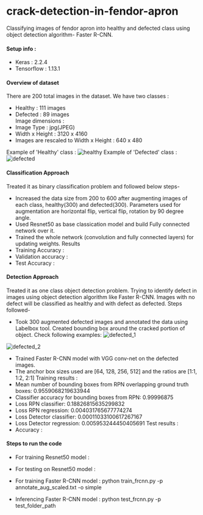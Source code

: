 # crack-detection-in-fendor-apron

Classifying images of fendor apron into healthy and defected class using object detection algorithm- Faster R-CNN.

#### Setup info :
* Keras : 2.2.4
* Tensorflow : 1.13.1

#### Overview of dataset
There are 200 total images in the dataset. We have two classes :
* Healthy : 111 images
* Defected : 89 images <br />
Image dimensions :
* Image Type : jpg(JPEG)
* Width x Height : 3120 x 4160
* Images are rescaled to Width x Height : 640 x 480

Example of 'Healthy' class :
![healthy](https://user-images.githubusercontent.com/24800950/55561614-1383aa80-5710-11e9-9ca2-15e55f264c73.jpg)
Example of 'Defected' class :
![defected](https://user-images.githubusercontent.com/24800950/55561608-11b9e700-5710-11e9-9820-33bf81f16c83.jpg)

#### Classification Approach
Treated it as binary classification problem and followed below steps-
* Increased the data size from 200 to 600 after augmenting images of each class, healthy(300) and defected(300). Parameters used for augmentation are horizontal flip, vertical flip, rotation by 90 degree angle. 
* Used Resnet50 as base classication model and build Fully connected network over it.
* Trained the whole network (convolution and fully connected layers) for updating weights.
Results
* Training Accuracy :
* Validation accuracy : 
* Test Accuracy : 

#### Detection Approach
Treated it as one class object detection problem. Trying to identify defect in images using object detection algorithm like Faster R-CNN. Images with no defect will be classified as healthy and with defect as defected.
Steps followed-
* Took 300 augmented defected images and annotated the data using Labelbox tool. Created bounding box around the cracked portion of object. Check following examples:
![defected_1](https://user-images.githubusercontent.com/24800950/55561609-12527d80-5710-11e9-9b65-8341d3039a5f.JPG)

![defected_2](https://user-images.githubusercontent.com/24800950/55561611-12eb1400-5710-11e9-995a-d5af1d40be0a.JPG)

* Trained Faster R-CNN model with VGG conv-net on the defected images.
* The anchor box sizes used are [64, 128, 256, 512] and the ratios are [1:1, 1:2, 2:1]
Training results :
* Mean number of bounding boxes from RPN overlapping ground truth boxes: 0.9559068219633944
* Classifier accuracy for bounding boxes from RPN: 0.99996875
* Loss RPN classifier: 0.18826815635299832
* Loss RPN regression: 0.004031765677774274
* Loss Detector classifier: 0.00011033100617267167
* Loss Detector regression: 0.005953244450405691
Test results :
* Accuracy :

#### Steps to run the code
* For training Resnet50 model :

* For testing on Resnet50 model :

* For training Faster R-CNN model :
python train_frcnn.py -p annotate_aug_scaled.txt -o simple

* Inferencing Faster R-CNN model :
python test_frcnn.py -p test_folder_path

